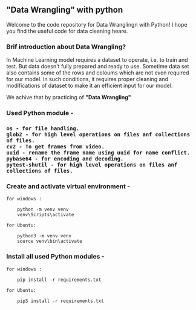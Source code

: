 <h2>"Data Wrangling" with python</h2>

Welcome to the code repository for Data Wranglingn with Python! I hope you find the useful code for data cleaning heare.

<h3>Brif introduction about Data Wrangling?</h3>

<p>In Machine Learning model requires a dataset to operate, i.e. to train and test. But data doesn't fully prepared and ready to use. Sometime data set also contains some of the rows and coloums which are not even required for our model.
In such conditions, it requires proper cleaning and modifications of dataset to make it an efficient input for our model.</p>
We achive that by practicing of <b>"Data Wrangling"</b>

<h3>Used Python module - <h3>

    os - for file handling.
    glob2 - for high level operations on files anf collections of files.
    cv2 - To get frames from video.
    uuid - rename the frame name using uuid for name conflict.
    pybase64 - for encoding and decoding.
    pytest-shutil - for high level operations on files anf collections of files.

<h3>Create and activate virtual environment -</h3>

    for windows :

        python -m venv venv
        venv\Scripts\activate

    for Ubuntu:

        python3 -m venv venv
        source venv\bin\activate

<h3>Install all used Python modules -</h3>

    for windows :

        pip install -r requirements.txt

    for Ubuntu:

        pip3 install -r requirements.txt